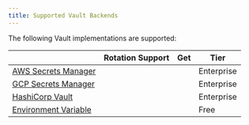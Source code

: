 ```yaml
---
title: Supported Vault Backends
---
```


The following Vault implementations are supported:

|                                                                                                                        | Rotation Support             | Get                          | Tier       |
|------------------------------------------------------------------------------------------------------------------------|------------------------------|------------------------------|------------|
| [AWS Secrets Manager](/gateway/{{page.release}}/plan-and-deploy/security/secrets-management/backends/aws-sm/)      |  <i class="fa fa-times"></i> |  <i class="fa fa-check"></i> | Enterprise |
| [GCP Secrets Manager](/gateway/{{page.release}}/plan-and-deploy/security/secrets-management/backends/gcp-sm/)      |  <i class="fa fa-times"></i> |  <i class="fa fa-check"></i> | Enterprise |
| [HashiCorp Vault](/gateway/{{page.release}}/plan-and-deploy/security/secrets-management/backends/hashicorp-vault/) |  <i class="fa fa-times"></i> |  <i class="fa fa-check"></i> | Enterprise |
| [Environment Variable](/gateway/{{page.release}}/plan-and-deploy/security/secrets-management/backends/env/)        |  <i class="fa fa-times"></i> |  <i class="fa fa-check"></i> | Free       |
